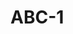 # ABC-1
<html>

<head>
    <meta charset="utf-8">
    <meta name="viewport" content="width=device-width, initial-scale=1.0, shrink-to-fit=no">
    <title>RADIATE</title>
    <link rel="stylesheet" href="https://stackpath.bootstrapcdn.com/bootstrap/4.4.1/css/bootstrap.min.css" integrity="sha384-Vkoo8x4CGsO3+Hhxv8T/Q5PaXtkKtu6ug5TOeNV6gBiFeWPGFN9MuhOf23Q9Ifjh" crossorigin="anonymous">
    <link rel="stylesheet" href="bootstrap.min.css">
    <link rel="stylesheet" href="https://fonts.googleapis.com/css?family=Montserrat:400,700">
    <link rel="stylesheet" href="https://fonts.googleapis.com/css?family=Kaushan+Script">
    <link rel="stylesheet" href="https://fonts.googleapis.com/css?family=Droid+Serif:400,700,400italic,700italic">
    <link rel="stylesheet" href="https://fonts.googleapis.com/css?family=Roboto+Slab:400,100,300,700">
    <link rel="stylesheet" href="font-awesome.min.css">
    <link rel="stylesheet" href="stylesheet.css">
    <link rel="stylesheet" href="style.css">
    <link src="https://code.jquery.com/jquery-3.4.1.slim.min.js" integrity="sha384-J6qa4849blE2+poT4WnyKhv5vZF5SrPo0iEjwBvKU7imGFAV0wwj1yYfoRSJoZ+n" crossorigin="anonymous"></script>
    <link src="https://cdn.jsdelivr.net/npm/popper.js@1.16.0/dist/umd/popper.min.js" integrity="sha384-Q6E9RHvbIyZFJoft+2mJbHaEWldlvI9IOYy5n3zV9zzTtmI3UksdQRVvoxMfooAo" crossorigin="anonymous"></script>
    <link src="https://stackpath.bootstrapcdn.com/bootstrap/4.4.1/js/bootstrap.min.js" integrity="sha384-wfSDF2E50Y2D1uUdj0O3uMBJnjuUD4Ih7YwaYd1iqfktj0Uod8GCExl3Og8ifwB6" crossorigin="anonymous"></script>
</head>
<body>
    <style>
    :root {
  --blue: #007bff;
  --indigo: #6610f2;
  --purple: #6f42c1;
  --pink: #e83e8c;
  --red: #dc3545;
  --orange: #fd7e14;
  --yellow: #ffc107;
  --green: #28a745;
  --teal: #20c997;
  --cyan: #17a2b8;
  --white: #fff;
  --gray: #868e96;
  --gray-dark: #343a40;
  --primary: #fed136;
  --secondary: #868e96;
  --success: #28a745;
  --info: #17a2b8;
  --warning: #ffc107;
  --danger: #dc3545;
  --light: #f8f9fa;
  --dark: #343a40;
  --breakpoint-xs: 0;
  --breakpoint-sm: 576px;
  --breakpoint-md: 768px;
  --breakpoint-lg: 992px;
  --breakpoint-xl: 1200px;
  --font-family-sans-serif: -apple-system,BlinkMacSystemFont,"Segoe UI",Roboto,"Helvetica Neue",Arial,"Noto Sans",sans-serif,"Apple Color Emoji","Segoe UI Emoji","Segoe UI Symbol","Noto Color Emoji";
  --font-family-monospace: SFMono-Regular,Menlo,Monaco,Consolas,"Liberation Mono","Courier New",monospace;
}

html {
  scroll-behavior: smooth;
}

html {
  font-family: sans-serif;
  line-height: 1.15;
  -webkit-text-size-adjust: 100%;
  -webkit-tap-highlight-color: rgba(0,0,0,0);
}


body {
  overflow-x: hidden;
  font-family: Roboto Slab,Helvetica Neue,Helvetica,Arial,sans-serif;
}

body {
  margin: 0;
  font-family: -apple-system,BlinkMacSystemFont,Segoe UI,Roboto,Helvetica Neue,Arial,Noto Sans,sans-serif;
  font-size: 1rem;
  font-weight: 400;
  line-height: 1.5;
  color: #212529;
  text-align: left;
  background-color: #fff;
}

html {
  font-family: sans-serif;
  line-height: 1.15;
  -webkit-text-size-adjust: 100%;
  -webkit-tap-highlight-color: rgba(0,0,0,0);
}

element.style {
  color: #242935;
  background-color: #343a40;
}

@media (min-width:992px) {
  #mainNav {
    padding-top: 25px;
    padding-bottom: 25px;
    transition: padding-top .3s,padding-bottom .3s;
    border: none;
    background-color: transparent;
  }
}

#mainNav {
  background-color: #212529;
}

.fixed-bottom, .fixed-top {
  position: fixed;
  right: 0;
  left: 0;
  z-index: 1030;
}

.fixed-top {
  top: 0;
}

.bg-dark {
  background-color: #343a40!important;
}

@media (min-width:992px) {
  .navbar-expand-lg {
    -ms-flex-flow: row nowrap;
    flex-flow: row nowrap;
    -ms-flex-pack: start;
    justify-content: flex-start;
  }
}

.navbar, .navbar .container, .navbar .container-fluid, .navbar .container-lg, .navbar .container-md, .navbar .container-sm, .navbar .container-xl {
  display: -ms-flexbox;
  display: flex;
  -ms-flex-wrap: wrap;
  flex-wrap: wrap;
  -ms-flex-align: center;
  align-items: center;
  -ms-flex-pack: justify;
  justify-content: space-between;
}

.navbar {
  position: relative;
  padding: .5rem 1rem;
}

article, aside, figcaption, figure, footer, header, hgroup, main, nav, section {
  display: block;
}

body {
  overflow-x: hidden;
  font-family: Roboto Slab,Helvetica Neue,Helvetica,Arial,sans-serif;
}

body {
  margin: 0;
  font-family: -apple-system,BlinkMacSystemFont,Segoe UI,Roboto,Helvetica Neue,Arial,Noto Sans,sans-serif;
  font-size: 1rem;
  font-weight: 400;
  line-height: 1.5;
  color: #212529;
  text-align: left;
  background-color: #fff;
}

a:hover {
  color: #0B0B0B;
}

a:hover {
  color: #e6b301;
  text-decoration: underline;
}

.navbar-brand {
  display: inline-block;
  padding-top: .3125rem;
  padding-bottom: .3125rem;
  margin-right: 1rem;
  font-size: 1.25rem;
  line-height: inherit;
  white-space: nowrap;
}

a {
  color: #3e8ce4;
}

a {
  text-decoration: none;
  background-color: transparent;
}

body {
  overflow-x: hidden;
  font-family: Roboto Slab,Helvetica Neue,Helvetica,Arial,sans-serif;
}

img, svg {
  vertical-align: middle;
}

img {
  border-style: none;
}

body {
  overflow-x: hidden;
  font-family: Roboto Slab,Helvetica Neue,Helvetica,Arial,sans-serif;
}

element.style {
  background-color: rgb(35,135,246);
}

#mainNav .navbar-toggler {
  font-size: 12px;
  right: 0;
  padding: 13px;
  text-transform: uppercase;
  color: #fff;
  border: 0;
  background-color: #3e8ce4;
  font-family: Montserrat,Helvetica Neue,Helvetica,Arial,sans-serif;
}

.navbar-dark .navbar-toggler {
  color: hsla(0,0%,100%,.5);
  border-color: hsla(0,0%,100%,.1);
}

@media (min-width:992px) {
  .navbar-expand-lg .navbar-toggler {
    display: none;
  }
}

.navbar-toggler:focus, .navbar-toggler:hover {
  text-decoration: none;
}

[type=button]:not(:disabled), [type=reset]:not(:disabled), [type=submit]:not(:disabled), button:not(:disabled) {
  cursor: pointer;
}

button:focus {
  outline: 1px dotted;
  outline: 5px auto -webkit-focus-ring-color;
}

.navbar-toggler {
  padding: .25rem .75rem;
  font-size: 1.25rem;
  line-height: 1;
  background-color: transparent;
  border: 1px solid transparent;
  border-radius: .25rem;
}

[type=button], [type=reset], [type=submit], button {
  -webkit-appearance: button;
}

button, select {
  text-transform: none;
}

button, input {
  overflow: visible;
}

button, input, optgroup, select, textarea {
  margin: 0;
  font-family: inherit;
  font-size: inherit;
  line-height: inherit;
}

button {
  border-radius: 0;
}

body {
  overflow-x: hidden;
  font-family: Roboto Slab,Helvetica Neue,Helvetica,Arial,sans-serif;
}

element.style {
}

@media (min-width:992px) {
  .navbar-expand-lg .navbar-nav {
    -ms-flex-direction: row;
    flex-direction: row;
  }
}

.text-uppercase {
  text-transform: uppercase!important;
}

.ml-auto, .mx-auto {
  margin-left: auto!important;
}

.navbar-nav {
  display: -ms-flexbox;
  display: flex;
  -ms-flex-direction: column;
  flex-direction: column;
  padding-left: 0;
  margin-bottom: 0;
  list-style: none;
}

.nav {
  display: -ms-flexbox;
  display: flex;
  -ms-flex-wrap: wrap;
  flex-wrap: wrap;
  padding-left: 0;
  margin-bottom: 0;
  list-style: none;
}

dl, ol, ul {
  margin-top: 0;
}

address, dl, ol, ul {
  margin-bottom: 1rem;
}

body {
  overflow-x: hidden;
  font-family: Roboto Slab,Helvetica Neue,Helvetica,Arial,sans-serif;
}

element.style {
  background-color: #242935;
}

header.masthead {
  text-align: center;
  color: #fff;
  background-repeat: no-repeat;
  background-attachment: scroll;
  background-position: 50%;
  background-size: cover;
}

article, aside, figcaption, figure, footer, header, hgroup, main, nav, section {
  display: block;
}

article, aside, figcaption, figure, footer, header, hgroup, main, nav, section {
  display: block;
}

body {
  overflow-x: hidden;
  font-family: Roboto Slab,Helvetica Neue,Helvetica,Arial,sans-serif;
}

section {
  padding: 100px 0;
}

article, aside, figcaption, figure, footer, header, hgroup, main, nav, section {
  display: block;
}

element.style {
}

@media (min-width:1200px) {
  .container, .container-lg, .container-md, .container-sm, .container-xl {
    max-width: 1140px;
  }
}

@media (min-width:992px) {
  .container, .container-lg, .container-md, .container-sm {
    max-width: 960px;
  }
}

@media (min-width:768px) {
  .container, .container-md, .container-sm {
    max-width: 720px;
  }
}

@media (min-width:576px) {
  .container, .container-sm {
    max-width: 540px;
  }
}

@media (min-width:1200px) {
  .container {
    max-width: 1140px;
  }
}

@media (min-width:992px) {
  .container {
    max-width: 960px;
  }
}

@media (min-width:768px) {
  .container {
    max-width: 720px;
  }
}

@media (min-width:576px) {
  .container {
    max-width: 540px;
  }
}

.container {
  width: 100%;
  padding-right: 15px;
  padding-left: 15px;
  margin-right: auto;
  margin-left: auto;
}

.row {
  display: -ms-flexbox;
  display: flex;
  -ms-flex-wrap: wrap;
  flex-wrap: wrap;
  margin-right: -15px;
  margin-left: -15px;
}

.text-center {
  text-align: center!important;
}

@media (min-width:992px) {
  .col-lg-12 {
    -ms-flex: 0 0 100%;
    flex: 0 0 100%;
    max-width: 100%;
  }
}

.col, .col-1, .col-2, .col-3, .col-4, .col-5, .col-6, .col-7, .col-8, .col-9, .col-10, .col-11, .col-12, .col-auto, .col-lg, .col-lg-1, .col-lg-2, .col-lg-3, .col-lg-4, .col-lg-5, .col-lg-6, .col-lg-7, .col-lg-8, .col-lg-9, .col-lg-10, .col-lg-11, .col-lg-12, .col-lg-auto, .col-md, .col-md-1, .col-md-2, .col-md-3, .col-md-4, .col-md-5, .col-md-6, .col-md-7, .col-md-8, .col-md-9, .col-md-10, .col-md-11, .col-md-12, .col-md-auto, .col-sm, .col-sm-1, .col-sm-2, .col-sm-3, .col-sm-4, .col-sm-5, .col-sm-6, .col-sm-7, .col-sm-8, .col-sm-9, .col-sm-10, .col-sm-11, .col-sm-12, .col-sm-auto, .col-xl, .col-xl-1, .col-xl-2, .col-xl-3, .col-xl-4, .col-xl-5, .col-xl-6, .col-xl-7, .col-xl-8, .col-xl-9, .col-xl-10, .col-xl-11, .col-xl-12, .col-xl-auto {
  position: relative;
  width: 100%;
  padding-right: 15px;
  padding-left: 15px;
}

section h2.section-heading {
  font-size: 40px;
  margin-top: 0;
  margin-bottom: 15px;
}

.text-uppercase {
  text-transform: uppercase!important;
}

h1, h2, h3, h4, h5, h6 {
  font-weight: 700;
  font-family: Montserrat,Helvetica Neue,Helvetica,Arial,sans-serif;
}

.h2, h2 {
  font-size: 2rem;
}

.h1, .h2, .h3, .h4, .h5, .h6, h1, h2, h3, h4, h5, h6 {
  margin-bottom: .5rem;
  font-weight: 500;
  line-height: 1.2;
}

h1, h2, h3, h4, h5, h6 {
  margin-top: 0;
  margin-bottom: .5rem;
}

hr {
  margin-top: 1rem;
  margin-bottom: 1rem;
  border: 0;
  border-top: 1px solid rgba(0,0,0,.1);
}

hr {
  box-sizing: content-box;
  height: 0;
  overflow: visible;
}

@media (min-width:1200px) {
  .col-xl-6 {
    -ms-flex: 0 0 50%;
    flex: 0 0 50%;
    max-width: 50%;
  }
}

@media (min-width:768px) {
  .col-md-4 {
    -ms-flex: 0 0 33.33333%;
    flex: 0 0 33.33333%;
    max-width: 33.33333%;
  }
}

.text-primary {
  color: #3e8ce4!important;
}

.text-muted {
  color: #868e96!important;
}

p {
  line-height: 1.75;
}

p {
  margin-top: 0;
  margin-bottom: 1rem;
}

@media (min-width:768px) {
  section {
    padding: 150px 0;
  }
}

section {
  padding: 100px 0;
}

article, aside, figcaption, figure, footer, header, hgroup, main, nav, section {
  display: block;
}

.bg-light {
  background-color: #f8f9fa!important;
}

@media (min-width:768px) {
  section {
    padding: 150px 0;
  }
}

section {
  padding: 100px 0;
}

article, aside, figcaption, figure, footer, header, hgroup, main, nav, section {
  display: block;
}

@media (min-width:1200px) {
  .container, .container-lg, .container-md, .container-sm, .container-xl {
    max-width: 1140px;
  }
}

@media (min-width:992px) {
  .container, .container-lg, .container-md, .container-sm {
    max-width: 960px;
  }
}

@media (min-width:768px) {
  .container, .container-md, .container-sm {
    max-width: 720px;
  }
}

@media (min-width:576px) {
  .container, .container-sm {
    max-width: 540px;
  }
}

@media (min-width:1200px) {
  .container {
    max-width: 1140px;
  }
}

@media (min-width:992px) {
  .container {
    max-width: 960px;
  }
}

@media (min-width:768px) {
  .container {
    max-width: 720px;
  }
}

@media (min-width:576px) {
  .container {
    max-width: 540px;
  }
}

.container {
  width: 100%;
  padding-right: 15px;
  padding-left: 15px;
  margin-right: auto;
  margin-left: auto;
}

div {
}

section h2.section-heading {
  font-size: 40px;
  margin-top: 0;
  margin-bottom: 15px;
}

.text-uppercase {
  text-transform: uppercase!important;
}

h1, h2, h3, h4, h5, h6 {
  font-weight: 700;
  font-family: Montserrat,Helvetica Neue,Helvetica,Arial,sans-serif;
}

.h2, h2 {
  font-size: 2rem;
}

.h1, .h2, .h3, .h4, .h5, .h6, h1, h2, h3, h4, h5, h6 {
  margin-bottom: .5rem;
  font-weight: 500;
  line-height: 1.2;
}

h1, h2, h3, h4, h5, h6 {
  margin-top: 0;
  margin-bottom: .5rem;
}

.bg-light {
  background-color: #f8f9fa!important;
}

@media (min-width:768px) {
  section {
    padding: 150px 0;
  }
}

section {
  padding: 100px 0;
}

article, aside, figcaption, figure, footer, header, hgroup, main, nav, section {
  display: block;
}

section h2.section-heading {
  font-size: 40px;
  margin-top: 0;
  margin-bottom: 15px;
}

.text-uppercase {
  text-transform: uppercase!important;
}

.text-center {
  text-align: center!important;
}

h1, h2, h3, h4, h5, h6 {
  font-weight: 700;
  font-family: Montserrat,Helvetica Neue,Helvetica,Arial,sans-serif;
}

.h2, h2 {
  font-size: 2rem;
}

.h1, .h2, .h3, .h4, .h5, .h6, h1, h2, h3, h4, h5, h6 {
  margin-bottom: .5rem;
  font-weight: 500;
  line-height: 1.2;
}

h1, h2, h3, h4, h5, h6 {
  margin-top: 0;
  margin-bottom: .5rem;
}

.pb-5, .py-5 {
  padding-bottom: 3rem!important;
}

.pt-5, .py-5 {
  padding-top: 3rem!important;
}

@media (min-width:768px) {
  section {
    padding: 150px 0;
  }
}

section {
  padding: 100px 0;
}

article, aside, figcaption, figure, footer, header, hgroup, main, nav, section {
  display: block;
}

footer {
  padding: 25px 0;
  text-align: center;
}

[tabindex="-1"]:focus:not(:focus-visible) {
  outline: 0!important;
}

.fade:not(.show) {
  opacity: 0;
}

.portfolio-modal {
  padding-right: 0!important;
}

.text-center {
  text-align: center!important;
}

.modal {
  position: fixed;
  top: 0;
  left: 0;
  z-index: 1050;
  display: none;
  width: 100%;
  height: 100%;
  overflow: hidden;
  outline: 0;
}

@media (prefers-reduced-motion:reduce) {
  .fade {
    transition: none;
  }
}

.fade {
  transition: opacity .15s linear;
}

.modal-body {
  position: relative;
  -ms-flex: 1 1 auto;
  flex: 1 1 auto;
  padding: 1rem;
}

.ml-auto, .mx-auto {
  margin-left: auto!important;
}

.mr-auto, .mx-auto {
  margin-right: auto!important;
}

.portfolio-modal .modal-content h2 {
  font-size: 3em;
  margin-bottom: 15px;
}

.text-uppercase {
  text-transform: uppercase!important;
}

h1, h2, h3, h4, h5, h6 {
  font-weight: 700;
  font-family: Montserrat,Helvetica Neue,Helvetica,Arial,sans-serif;
}

.portfolio-modal .modal-content p.item-intro {
  font-size: 16px;
  font-style: italic;
  margin: 20px 0 30px;
  font-family: Droid Serif,Helvetica Neue,Helvetica,Arial,sans-serif;
}

.portfolio-modal .modal-content p {
  margin-bottom: 30px;
}

.text-muted {
  color: #868e96!important;
}

p {
  line-height: 1.75;
}

p {
  margin-top: 0;
  margin-bottom: 1rem;
}

.btn-primary:not(:disabled):not(.disabled).active:focus, .btn-primary:not(:disabled):not(.disabled):active:focus, .show > .btn-primary.dropdown-toggle:focus {
  box-shadow: 0 0 0 .2rem rgba(221,183,52,.5);
}

.btn-primary:not(:disabled):not(.disabled).active, .btn-primary:not(:disabled):not(.disabled):active, .show > .btn-primary.dropdown-toggle {
  color: #212529;
  background-color: #fec503;
  border-color: #f3bd01;
}

.portfolio-modal .modal-content button {
  cursor: pointer;
}

.btn-primary:active, .btn-primary:focus {
  box-shadow: 0 0 0 .2rem rgba(254,209,55,.5)!important;
}

.btn-primary:active, .btn-primary:focus, .btn-primary:hover {
  background-color: #fec810!important;
  border-color: #fec810!important;
  color: #fff;
}

.btn-primary.focus, .btn-primary:focus {
  box-shadow: 0 0 0 .2rem rgba(221,183,52,.5);
}

.btn-primary.focus, .btn-primary:focus, .btn-primary:hover {
  color: #212529;
  background-color: #fec810;
  border-color: #fec503;
}

.btn.focus, .btn:focus {
  outline: 0;
  box-shadow: 0 0 0 .2rem rgba(254,209,54,.25);
}

.btn:hover {
  color: #212529;
  text-decoration: none;
}

[type=button]:not(:disabled), [type=reset]:not(:disabled), [type=submit]:not(:disabled), button:not(:disabled) {
  cursor: pointer;
}

button:focus {
  outline: 1px dotted;
  outline: 5px auto -webkit-focus-ring-color;
}

.btn-primary {
  color: #fff;
  background-color: #3e8ce4;
  border-color: #3e8ce4;
}

.btn {
  font-family: Montserrat,Helvetica Neue,Helvetica,Arial,sans-serif;
  font-weight: 700;
}

.btn-primary {
  color: #212529;
}

@media (prefers-reduced-motion:reduce) {
  .btn {
    transition: none;
  }
}

.btn {
  display: inline-block;
  font-weight: 400;
  color: #212529;
  text-align: center;
  vertical-align: middle;
  cursor: pointer;
  -webkit-user-select: none;
  -moz-user-select: none;
  -ms-user-select: none;
  user-select: none;
  background-color: transparent;
  border: 1px solid transparent;
  padding: .375rem .75rem;
  font-size: 1rem;
  line-height: 1.5;
  border-radius: .25rem;
  transition: color .15s ease-in-out,background-color .15s ease-in-out,border-color .15s ease-in-out,box-shadow .15s ease-in-out;
}

[type=button], [type=reset], [type=submit], button {
  -webkit-appearance: button;
}

button, select {
  text-transform: none;
}

button, input {
  overflow: visible;
}

button, input, optgroup, select, textarea {
  margin: 0;
  font-family: inherit;
  font-size: inherit;
  line-height: inherit;
}

button {
  border-radius: 0;
}
</style>
</body>
</html>
